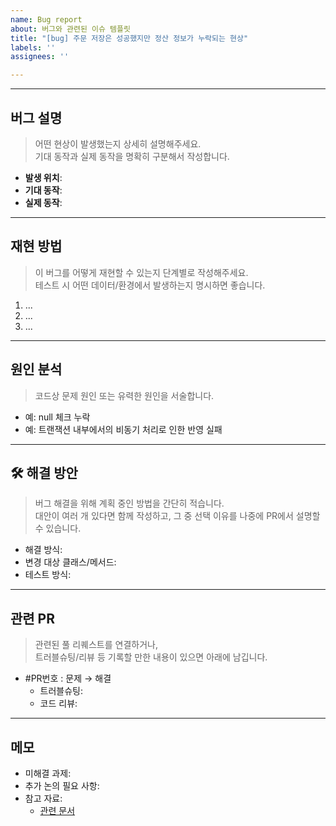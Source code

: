 ```yaml
---
name: Bug report
about: 버그와 관련된 이슈 템플릿
title: "[bug] 주문 저장은 성공했지만 정산 정보가 누락되는 현상"
labels: ''
assignees: ''

---
```


<!-- 이슈 제목 형식은 "[bug] 현상 요약" 으로 통일합니다. -->

---

## 버그 설명

> 어떤 현상이 발생했는지 상세히 설명해주세요.  
> 기대 동작과 실제 동작을 명확히 구분해서 작성합니다.

- **발생 위치**:
- **기대 동작**:
- **실제 동작**:

---

## 재현 방법

> 이 버그를 어떻게 재현할 수 있는지 단계별로 작성해주세요.  
> 테스트 시 어떤 데이터/환경에서 발생하는지 명시하면 좋습니다.

1. ...
2. ...
3. ...

---

## 원인 분석

> 코드상 문제 원인 또는 유력한 원인을 서술합니다.

- 예: null 체크 누락
- 예: 트랜잭션 내부에서의 비동기 처리로 인한 반영 실패

---

## 🛠️ 해결 방안 

> 버그 해결을 위해 계획 중인 방법을 간단히 적습니다.  
> 대안이 여러 개 있다면 함께 작성하고, 그 중 선택 이유를 나중에 PR에서 설명할 수 있습니다.

- 해결 방식:
- 변경 대상 클래스/메서드:
- 테스트 방식:

---

## 관련 PR

> 관련된 풀 리퀘스트를 연결하거나,  
> 트러블슈팅/리뷰 등 기록할 만한 내용이 있으면 아래에 남깁니다.

- #PR번호 : 문제 → 해결
  - 트러블슈팅:
  - 코드 리뷰:

---

## 메모

- 미해결 과제:
- 추가 논의 필요 사항:
- 참고 자료:
  - [관련 문서](https://...)
